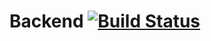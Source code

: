 # Backend [![Build Status](https://travis-ci.com/deep-green/backend.svg?branch=master)](https://travis-ci.com/deep-green/backend)
